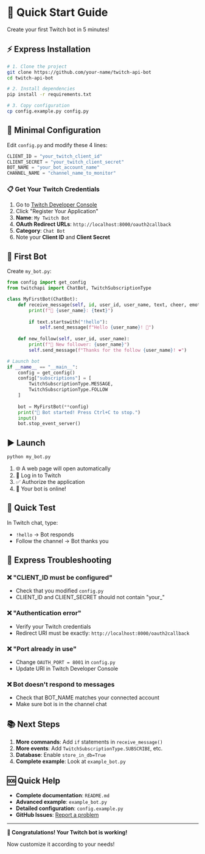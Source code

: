 # 🚀 Quick Start Guide

Create your first Twitch bot in 5 minutes!

## ⚡ Express Installation

```bash
# 1. Clone the project
git clone https://github.com/your-name/twitch-api-bot
cd twitch-api-bot

# 2. Install dependencies
pip install -r requirements.txt

# 3. Copy configuration
cp config.example.py config.py
```

## 🔑 Minimal Configuration

Edit `config.py` and modify these 4 lines:

```python
CLIENT_ID = "your_twitch_client_id"
CLIENT_SECRET = "your_twitch_client_secret"
BOT_NAME = "your_bot_account_name"
CHANNEL_NAME = "channel_name_to_monitor"
```

### 📋 Get Your Twitch Credentials

1. Go to [Twitch Developer Console](https://dev.twitch.tv/console)
2. Click "Register Your Application"
3. **Name**: `My Twitch Bot`
4. **OAuth Redirect URLs**: `http://localhost:8000/oauth2callback`
5. **Category**: `Chat Bot`
6. Note your **Client ID** and **Client Secret**

## 🤖 First Bot

Create `my_bot.py`:

```python
from config import get_config
from twitchapi import ChatBot, TwitchSubscriptionType

class MyFirstBot(ChatBot):
    def receive_message(self, id, user_id, user_name, text, cheer, emote, thread_id, parent_id):
        print(f"💬 {user_name}: {text}")
        
        if text.startswith("!hello"):
            self.send_message(f"Hello {user_name}! 👋")
    
    def new_follow(self, user_id, user_name):
        print(f"👥 New follower: {user_name}")
        self.send_message(f"Thanks for the follow {user_name}! ❤️")

# Launch bot
if __name__ == "__main__":
    config = get_config()
    config["subscriptions"] = [
        TwitchSubscriptionType.MESSAGE,
        TwitchSubscriptionType.FOLLOW
    ]
    
    bot = MyFirstBot(**config)
    print("🤖 Bot started! Press Ctrl+C to stop.")
    input()
    bot.stop_event_server()
```

## ▶️ Launch

```bash
python my_bot.py
```

1. 🌐 A web page will open automatically
2. 🔐 Log in to Twitch
3. ✅ Authorize the application
4. 🎉 Your bot is online!

## 🎯 Quick Test

In Twitch chat, type:
- `!hello` → Bot responds
- Follow the channel → Bot thanks you

## 🔧 Express Troubleshooting

### ❌ "CLIENT_ID must be configured"
- Check that you modified `config.py`
- CLIENT_ID and CLIENT_SECRET should not contain "your_"

### ❌ "Authentication error"
- Verify your Twitch credentials
- Redirect URI must be exactly: `http://localhost:8000/oauth2callback`

### ❌ "Port already in use"
- Change `OAUTH_PORT = 8001` in `config.py`
- Update URI in Twitch Developer Console

### ❌ Bot doesn't respond to messages
- Check that BOT_NAME matches your connected account
- Make sure bot is in the channel chat

## 📚 Next Steps

1. **More commands**: Add `if` statements in `receive_message()`
2. **More events**: Add `TwitchSubscriptionType.SUBSCRIBE`, etc.
3. **Database**: Enable `store_in_db=True`
4. **Complete example**: Look at `example_bot.py`

## 🆘 Quick Help

- **Complete documentation**: `README.md`
- **Advanced example**: `example_bot.py`
- **Detailed configuration**: `config.example.py`
- **GitHub Issues**: [Report a problem](https://github.com/TheUnicDoudz/TwitchAPI/issues)

---

**🎉 Congratulations! Your Twitch bot is working!** 

Now customize it according to your needs!
